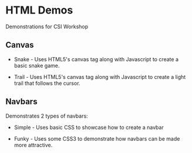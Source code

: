 HTML Demos
==========

Demonstrations for CSI Workshop

Canvas
-------


* Snake - Uses HTML5's canvas tag along with Javascript to create a basic snake game.


* Trail - Uses HTML5's canvas tag along with Javascript to create a light trail that follows the cursor.



Navbars
-------

Demonstrates 2 types of navbars:

* Simple - Uses basic CSS to showcase how to create a navbar

* Funky - Uses some CSS3 to demonstrate how navbars can be made more attractive.
